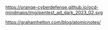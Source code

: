 https://orange-cyberdefense.github.io/ocd-mindmaps/img/pentest_ad_dark_2023_02.svg

https://grahamhelton.com/blog/atomicnotes/
